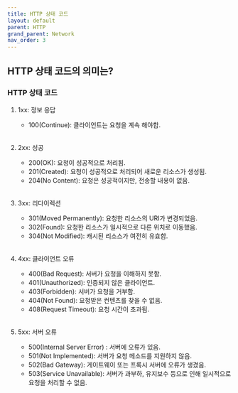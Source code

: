 ```yaml
---
title: HTTP 상태 코드
layout: default
parent: HTTP
grand_parent: Network
nav_order: 3
---
```


## HTTP 상태 코드의 의미는?
### HTTP 상태 코드
1. 1xx: 정보 응답<br/>
    - 100(Continue): 클라이언트는 요청을 계속 해야함.<br/>
    <br/>
   
2. 2xx: 성공<br/>
    - 200(OK): 요청이 성공적으로 처리됨.<br/>
    - 201(Created): 요청이 성공적으로 처리되어 새로운 리소스가 생성됨.<br/>
    - 204(No Content): 요청은 성공적이지만, 전송할 내용이 없음.<br/>
    <br/>
   
3. 3xx: 리다이렉션<br/>
    - 301(Moved Permanently): 요청한 리소스의 URI가 변경되었음.<br/>
    - 302(Found): 요청한 리소스가 일시적으로 다른 위치로 이동했음.<br/>
    - 304(Not Modified): 캐시된 리소스가 여전히 유효함.<br/>
    <br/>

4. 4xx: 클라이언트 오류<br/>
    - 400(Bad Request): 서버가 요청을 이해하지 못함.<br/>
    - 401(Unauthorized): 인증되지 않은 클라이언트.<br/>
    - 403(Forbidden): 서버가 요청을 거부함.<br/>
    - 404(Not Found): 요청받은 컨텐츠를 찾을 수 없음.<br/>
    - 408(Request Timeout): 요청 시간이 초과됨.<br/>
    <br/>

5. 5xx: 서버 오류<br/>
    - 500(Internal Server Error) : 서버에 오류가 있음.<br/>
    - 501(Not Implemented): 서버가 요청 메소드를 지원하지 않음.<br/>
    - 502(Bad Gateway): 게이트웨이 또는 프록시 서버에 오류가 생겼음.<br/>
    - 503(Service Unavailable): 서버가 과부하, 유지보수 등으로 인해 일시적으로 요청을 처리할 수 없음.<br/>
    <br/>